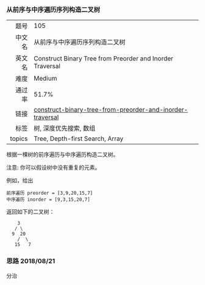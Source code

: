 ### 从前序与中序遍历序列构造二叉树
|	|	|
|---:|:---|
|题号|105|
|中文名|从前序与中序遍历序列构造二叉树|
|英文名|Construct Binary Tree from Preorder and Inorder Traversal|
|难度|Medium|
|通过率|51.7%|
|链接|[construct-binary-tree-from-preorder-and-inorder-traversal](https://leetcode-cn.com/problems/construct-binary-tree-from-preorder-and-inorder-traversal/description/)
|标签|树, 深度优先搜索, 数组|
|topics|Tree, Depth-first Search, Array|


根据一棵树的前序遍历与中序遍历构造二叉树。

注意:
你可以假设树中没有重复的元素。

例如，给出

```
前序遍历 preorder = [3,9,20,15,7]
中序遍历 inorder = [9,3,15,20,7]
```

返回如下的二叉树：

```
    3
   / \
  9  20
    /  \
   15   7
```



### 思路 2018/08/21
分治